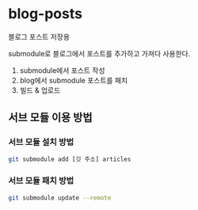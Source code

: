 # blog-posts

블로그 포스트 저장용

submodule로 블로그에서 포스트를 추가하고 가져다 사용한다.

1. submodule에서 포스트 작성
2. blog에서 submodule 포스트를 패치
3. 빌드 & 업로드

## 서브 모듈 이용 방법

### 서브 모듈 설치 방법

```bash
git submodule add [깃 주소] articles
```

### 서브 모듈 패치 방법

```bash
git submodule update --remote
```
